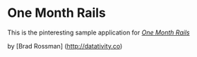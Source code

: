 # One Month Rails

This is the pinteresting sample application for
[*One Month Rails*](http://onemonthrails.com)

by [Brad Rossman] (http://datativity.co)
